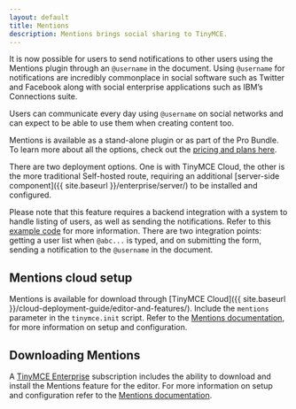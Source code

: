 ```yaml
---
layout: default
title: Mentions
description: Mentions brings social sharing to TinyMCE.
---
```


It is now possible for users to send notifications to other users using the Mentions plugin through an `@username` in the document. Using `@username` for notifications are incredibly commonplace in social software such as Twitter and Facebook along with social enterprise applications such as IBM’s Connections suite.

Users can communicate every day using `@username` on social networks and can expect to be able to use them when creating content too.

Mentions is available as a stand-alone plugin or as part of the Pro Bundle. To learn more about all the options, check out the [pricing and plans here](https://www.tiny.cloud/pricing/).

There are two deployment options. One is with TinyMCE Cloud, the other is the more traditional Self-hosted route, requiring an additional [server-side component]({{ site.baseurl }}/enterprise/server/) to be installed and configured.

Please note that this feature requires a backend integration with a system to handle listing of users, as well as sending the notifications. Refer to this [example code](https://www.tinymce.com/docs/plugins/mentions/#example) for more information. There are two integration points: getting a user list when `@abc...` is typed, and on submitting the form, sending a notification to the `@username` in the document.

## Mentions cloud setup

Mentions is available for download through [TinyMCE Cloud]({{ site.baseurl }}/cloud-deployment-guide/editor-and-features/). Include the `mentions` parameter in the `tinymce.init` script. Refer to the [Mentions documentation]({{site.baseurl}}/plugins/mentions/), for more information on setup and configuration.

## Downloading Mentions

A [TinyMCE Enterprise](https://www.tinymce.com/pricing/) subscription includes the ability to download and install the Mentions feature for the editor. For more information on setup and configuration refer to the [Mentions documentation]({{site.baseurl}}/plugins/mentions/).


